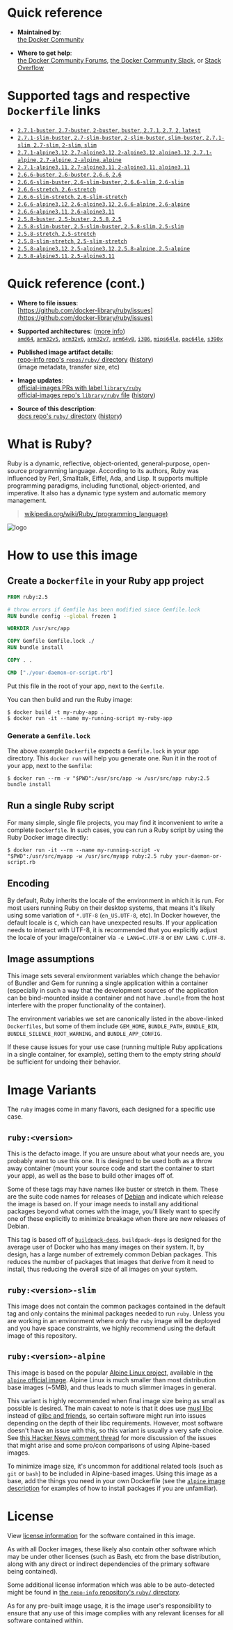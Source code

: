 <!--

********************************************************************************

WARNING:

    DO NOT EDIT "ruby/README.md"

    IT IS AUTO-GENERATED

    (from the other files in "ruby/" combined with a set of templates)

********************************************************************************

-->

# Quick reference

-	**Maintained by**:  
	[the Docker Community](https://github.com/docker-library/ruby)

-	**Where to get help**:  
	[the Docker Community Forums](https://forums.docker.com/), [the Docker Community Slack](http://dockr.ly/slack), or [Stack Overflow](https://stackoverflow.com/search?tab=newest&q=docker)

# Supported tags and respective `Dockerfile` links

-	[`2.7.1-buster`, `2.7-buster`, `2-buster`, `buster`, `2.7.1`, `2.7`, `2`, `latest`](https://github.com/docker-library/ruby/blob/a564feaaee4c8647c299ab11d41498468bb9af7b/2.7/buster/Dockerfile)
-	[`2.7.1-slim-buster`, `2.7-slim-buster`, `2-slim-buster`, `slim-buster`, `2.7.1-slim`, `2.7-slim`, `2-slim`, `slim`](https://github.com/docker-library/ruby/blob/a564feaaee4c8647c299ab11d41498468bb9af7b/2.7/buster/slim/Dockerfile)
-	[`2.7.1-alpine3.12`, `2.7-alpine3.12`, `2-alpine3.12`, `alpine3.12`, `2.7.1-alpine`, `2.7-alpine`, `2-alpine`, `alpine`](https://github.com/docker-library/ruby/blob/27938afac28fcb1fc167ddf6ee15520e88d90259/2.7/alpine3.12/Dockerfile)
-	[`2.7.1-alpine3.11`, `2.7-alpine3.11`, `2-alpine3.11`, `alpine3.11`](https://github.com/docker-library/ruby/blob/27938afac28fcb1fc167ddf6ee15520e88d90259/2.7/alpine3.11/Dockerfile)
-	[`2.6.6-buster`, `2.6-buster`, `2.6.6`, `2.6`](https://github.com/docker-library/ruby/blob/a564feaaee4c8647c299ab11d41498468bb9af7b/2.6/buster/Dockerfile)
-	[`2.6.6-slim-buster`, `2.6-slim-buster`, `2.6.6-slim`, `2.6-slim`](https://github.com/docker-library/ruby/blob/a564feaaee4c8647c299ab11d41498468bb9af7b/2.6/buster/slim/Dockerfile)
-	[`2.6.6-stretch`, `2.6-stretch`](https://github.com/docker-library/ruby/blob/a564feaaee4c8647c299ab11d41498468bb9af7b/2.6/stretch/Dockerfile)
-	[`2.6.6-slim-stretch`, `2.6-slim-stretch`](https://github.com/docker-library/ruby/blob/a564feaaee4c8647c299ab11d41498468bb9af7b/2.6/stretch/slim/Dockerfile)
-	[`2.6.6-alpine3.12`, `2.6-alpine3.12`, `2.6.6-alpine`, `2.6-alpine`](https://github.com/docker-library/ruby/blob/27938afac28fcb1fc167ddf6ee15520e88d90259/2.6/alpine3.12/Dockerfile)
-	[`2.6.6-alpine3.11`, `2.6-alpine3.11`](https://github.com/docker-library/ruby/blob/27938afac28fcb1fc167ddf6ee15520e88d90259/2.6/alpine3.11/Dockerfile)
-	[`2.5.8-buster`, `2.5-buster`, `2.5.8`, `2.5`](https://github.com/docker-library/ruby/blob/a564feaaee4c8647c299ab11d41498468bb9af7b/2.5/buster/Dockerfile)
-	[`2.5.8-slim-buster`, `2.5-slim-buster`, `2.5.8-slim`, `2.5-slim`](https://github.com/docker-library/ruby/blob/a564feaaee4c8647c299ab11d41498468bb9af7b/2.5/buster/slim/Dockerfile)
-	[`2.5.8-stretch`, `2.5-stretch`](https://github.com/docker-library/ruby/blob/a564feaaee4c8647c299ab11d41498468bb9af7b/2.5/stretch/Dockerfile)
-	[`2.5.8-slim-stretch`, `2.5-slim-stretch`](https://github.com/docker-library/ruby/blob/a564feaaee4c8647c299ab11d41498468bb9af7b/2.5/stretch/slim/Dockerfile)
-	[`2.5.8-alpine3.12`, `2.5-alpine3.12`, `2.5.8-alpine`, `2.5-alpine`](https://github.com/docker-library/ruby/blob/27938afac28fcb1fc167ddf6ee15520e88d90259/2.5/alpine3.12/Dockerfile)
-	[`2.5.8-alpine3.11`, `2.5-alpine3.11`](https://github.com/docker-library/ruby/blob/27938afac28fcb1fc167ddf6ee15520e88d90259/2.5/alpine3.11/Dockerfile)

# Quick reference (cont.)

-	**Where to file issues**:  
	[https://github.com/docker-library/ruby/issues](https://github.com/docker-library/ruby/issues)

-	**Supported architectures**: ([more info](https://github.com/docker-library/official-images#architectures-other-than-amd64))  
	[`amd64`](https://hub.docker.com/r/amd64/ruby/), [`arm32v5`](https://hub.docker.com/r/arm32v5/ruby/), [`arm32v6`](https://hub.docker.com/r/arm32v6/ruby/), [`arm32v7`](https://hub.docker.com/r/arm32v7/ruby/), [`arm64v8`](https://hub.docker.com/r/arm64v8/ruby/), [`i386`](https://hub.docker.com/r/i386/ruby/), [`mips64le`](https://hub.docker.com/r/mips64le/ruby/), [`ppc64le`](https://hub.docker.com/r/ppc64le/ruby/), [`s390x`](https://hub.docker.com/r/s390x/ruby/)

-	**Published image artifact details**:  
	[repo-info repo's `repos/ruby/` directory](https://github.com/docker-library/repo-info/blob/master/repos/ruby) ([history](https://github.com/docker-library/repo-info/commits/master/repos/ruby))  
	(image metadata, transfer size, etc)

-	**Image updates**:  
	[official-images PRs with label `library/ruby`](https://github.com/docker-library/official-images/pulls?q=label%3Alibrary%2Fruby)  
	[official-images repo's `library/ruby` file](https://github.com/docker-library/official-images/blob/master/library/ruby) ([history](https://github.com/docker-library/official-images/commits/master/library/ruby))

-	**Source of this description**:  
	[docs repo's `ruby/` directory](https://github.com/docker-library/docs/tree/master/ruby) ([history](https://github.com/docker-library/docs/commits/master/ruby))

# What is Ruby?

Ruby is a dynamic, reflective, object-oriented, general-purpose, open-source programming language. According to its authors, Ruby was influenced by Perl, Smalltalk, Eiffel, Ada, and Lisp. It supports multiple programming paradigms, including functional, object-oriented, and imperative. It also has a dynamic type system and automatic memory management.

> [wikipedia.org/wiki/Ruby_(programming_language)](https://en.wikipedia.org/wiki/Ruby_%28programming_language%29)

![logo](https://raw.githubusercontent.com/docker-library/docs/01c12653951b2fe592c1f93a13b4e289ada0e3a1/ruby/logo.png)

# How to use this image

## Create a `Dockerfile` in your Ruby app project

```dockerfile
FROM ruby:2.5

# throw errors if Gemfile has been modified since Gemfile.lock
RUN bundle config --global frozen 1

WORKDIR /usr/src/app

COPY Gemfile Gemfile.lock ./
RUN bundle install

COPY . .

CMD ["./your-daemon-or-script.rb"]
```

Put this file in the root of your app, next to the `Gemfile`.

You can then build and run the Ruby image:

```console
$ docker build -t my-ruby-app .
$ docker run -it --name my-running-script my-ruby-app
```

### Generate a `Gemfile.lock`

The above example `Dockerfile` expects a `Gemfile.lock` in your app directory. This `docker run` will help you generate one. Run it in the root of your app, next to the `Gemfile`:

```console
$ docker run --rm -v "$PWD":/usr/src/app -w /usr/src/app ruby:2.5 bundle install
```

## Run a single Ruby script

For many simple, single file projects, you may find it inconvenient to write a complete `Dockerfile`. In such cases, you can run a Ruby script by using the Ruby Docker image directly:

```console
$ docker run -it --rm --name my-running-script -v "$PWD":/usr/src/myapp -w /usr/src/myapp ruby:2.5 ruby your-daemon-or-script.rb
```

## Encoding

By default, Ruby inherits the locale of the environment in which it is run. For most users running Ruby on their desktop systems, that means it's likely using some variation of `*.UTF-8` (`en_US.UTF-8`, etc). In Docker however, the default locale is `C`, which can have unexpected results. If your application needs to interact with UTF-8, it is recommended that you explicitly adjust the locale of your image/container via `-e LANG=C.UTF-8` or `ENV LANG C.UTF-8`.

## Image assumptions

This image sets several environment variables which change the behavior of Bundler and Gem for running a single application within a container (especially in such a way that the development sources of the application can be bind-mounted inside a container and not have `.bundle` from the host interfere with the proper functionality of the container).

The environment variables we set are canonically listed in the above-linked `Dockerfiles`, but some of them include `GEM_HOME`, `BUNDLE_PATH`, `BUNDLE_BIN`, `BUNDLE_SILENCE_ROOT_WARNING`, and `BUNDLE_APP_CONFIG`.

If these cause issues for your use case (running multiple Ruby applications in a single container, for example), setting them to the empty string *should* be sufficient for undoing their behavior.

# Image Variants

The `ruby` images come in many flavors, each designed for a specific use case.

## `ruby:<version>`

This is the defacto image. If you are unsure about what your needs are, you probably want to use this one. It is designed to be used both as a throw away container (mount your source code and start the container to start your app), as well as the base to build other images off of.

Some of these tags may have names like buster or stretch in them. These are the suite code names for releases of [Debian](https://wiki.debian.org/DebianReleases) and indicate which release the image is based on. If your image needs to install any additional packages beyond what comes with the image, you'll likely want to specify one of these explicitly to minimize breakage when there are new releases of Debian.

This tag is based off of [`buildpack-deps`](https://hub.docker.com/_/buildpack-deps/). `buildpack-deps` is designed for the average user of Docker who has many images on their system. It, by design, has a large number of extremely common Debian packages. This reduces the number of packages that images that derive from it need to install, thus reducing the overall size of all images on your system.

## `ruby:<version>-slim`

This image does not contain the common packages contained in the default tag and only contains the minimal packages needed to run `ruby`. Unless you are working in an environment where *only* the `ruby` image will be deployed and you have space constraints, we highly recommend using the default image of this repository.

## `ruby:<version>-alpine`

This image is based on the popular [Alpine Linux project](http://alpinelinux.org), available in [the `alpine` official image](https://hub.docker.com/_/alpine). Alpine Linux is much smaller than most distribution base images (~5MB), and thus leads to much slimmer images in general.

This variant is highly recommended when final image size being as small as possible is desired. The main caveat to note is that it does use [musl libc](http://www.musl-libc.org) instead of [glibc and friends](http://www.etalabs.net/compare_libcs.html), so certain software might run into issues depending on the depth of their libc requirements. However, most software doesn't have an issue with this, so this variant is usually a very safe choice. See [this Hacker News comment thread](https://news.ycombinator.com/item?id=10782897) for more discussion of the issues that might arise and some pro/con comparisons of using Alpine-based images.

To minimize image size, it's uncommon for additional related tools (such as `git` or `bash`) to be included in Alpine-based images. Using this image as a base, add the things you need in your own Dockerfile (see the [`alpine` image description](https://hub.docker.com/_/alpine/) for examples of how to install packages if you are unfamiliar).

# License

View [license information](https://www.ruby-lang.org/en/about/license.txt) for the software contained in this image.

As with all Docker images, these likely also contain other software which may be under other licenses (such as Bash, etc from the base distribution, along with any direct or indirect dependencies of the primary software being contained).

Some additional license information which was able to be auto-detected might be found in [the `repo-info` repository's `ruby/` directory](https://github.com/docker-library/repo-info/tree/master/repos/ruby).

As for any pre-built image usage, it is the image user's responsibility to ensure that any use of this image complies with any relevant licenses for all software contained within.
